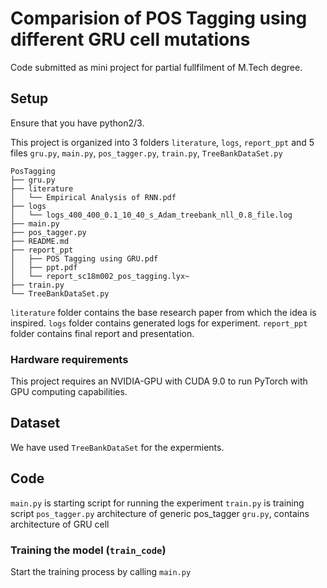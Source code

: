 # Comparision of POS Tagging using different GRU cell mutations

Code submitted as mini project for partial fullfilment of M.Tech degree.

## Setup

Ensure that you have python2/3.


This project is organized into 3 folders ```literature```, ```logs```, ```report_ppt``` and 5 files ```gru.py```, ```main.py```, ```pos_tagger.py```, ```train.py```, ```TreeBankDataSet.py```

	PosTagging
	├── gru.py
	├── literature
	│   └── Empirical Analysis of RNN.pdf
	├── logs
	│   └── logs_400_400_0.1_10_40_s_Adam_treebank_nll_0.8_file.log
	├── main.py
	├── pos_tagger.py
	├── README.md
	├── report_ppt
	│   ├── POS Tagging using GRU.pdf
	│   ├── ppt.pdf
	│   └── report_sc18m002_pos_tagging.lyx~
	├── train.py
	└── TreeBankDataSet.py

```literature``` folder contains the base research paper from which the idea is inspired.
```logs```  folder contains generated logs for experiment.
```report_ppt```  folder contains final report and presentation.



### Hardware requirements

This project requires an NVIDIA-GPU with CUDA 9.0 to run PyTorch with GPU computing capabilities. 

## Dataset

We have used  ```TreeBankDataSet``` for the expermients.


## Code
```main.py``` is starting script for running the experiment
```train.py``` is training script
```pos_tagger.py``` architecture of generic pos_tagger
```gru.py```, contains architecture of GRU cell



### Training the model (```train_code```)
	
Start the training process by calling ```main.py```
